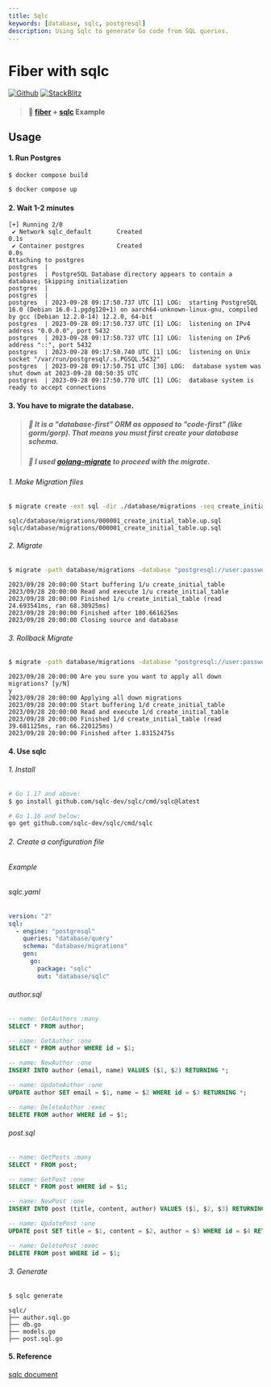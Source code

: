 ```yaml
---
title: Sqlc
keywords: [database, sqlc, postgresql]
description: Using Sqlc to generate Go code from SQL queries.
---
```


# Fiber with sqlc

[![Github](https://img.shields.io/static/v1?label=&message=Github&color=2ea44f&style=for-the-badge&logo=github)](https://github.com/khulnasoft/recipes/tree/master/sqlc) [![StackBlitz](https://img.shields.io/static/v1?label=&message=StackBlitz&color=2ea44f&style=for-the-badge&logo=StackBlitz)](https://stackblitz.com/github/khulnasoft/recipes/tree/master/sqlc)

> #### 🎯 [fiber](https://github.com/khulnasoft/fiber) + [sqlc](https://github.com/sqlc-dev/sqlc) Example

## Usage

#### 1. Run Postgres

```bash
$ docker compose build
```
```bash
$ docker compose up
```
#### 2. Wait 1-2 minutes
```console
[+] Running 2/0
 ✔ Network sqlc_default       Created                                                                             0.1s
 ✔ Container postgres         Created                                                                             0.0s
Attaching to postgres
postgres  |
postgres  | PostgreSQL Database directory appears to contain a database; Skipping initialization
postgres  |
postgres  |
postgres  | 2023-09-28 09:17:50.737 UTC [1] LOG:  starting PostgreSQL 16.0 (Debian 16.0-1.pgdg120+1) on aarch64-unknown-linux-gnu, compiled by gcc (Debian 12.2.0-14) 12.2.0, 64-bit
postgres  | 2023-09-28 09:17:50.737 UTC [1] LOG:  listening on IPv4 address "0.0.0.0", port 5432
postgres  | 2023-09-28 09:17:50.737 UTC [1] LOG:  listening on IPv6 address "::", port 5432
postgres  | 2023-09-28 09:17:50.740 UTC [1] LOG:  listening on Unix socket "/var/run/postgresql/.s.PGSQL.5432"
postgres  | 2023-09-28 09:17:50.751 UTC [30] LOG:  database system was shut down at 2023-09-28 08:50:35 UTC
postgres  | 2023-09-28 09:17:50.770 UTC [1] LOG:  database system is ready to accept connections
```
#### 3. You have to migrate the database.
> ##### 🎯 It is a "database-first" ORM as opposed to "code-first" (like gorm/gorp). That means you must first create your database schema.
> ##### 🎯 I used [golang-migrate](https://github.com/golang-migrate/migrate) to proceed with the migrate.
###### 1. Make Migration files
```bash
$ migrate create -ext sql -dir ./database/migrations -seq create_initial_table
```
```console
sqlc/database/migrations/000001_create_initial_table.up.sql
sqlc/database/migrations/000001_create_initial_table.up.sql
```
###### 2. Migrate
```bash
$ migrate -path database/migrations -database "postgresql://user:password@localhost:5432/fiber_demo?sslmode=disable" -verbose up
```
```console
2023/09/28 20:00:00 Start buffering 1/u create_initial_table
2023/09/28 20:00:00 Read and execute 1/u create_initial_table
2023/09/28 20:00:00 Finished 1/u create_initial_table (read 24.693541ms, ran 68.30925ms)
2023/09/28 20:00:00 Finished after 100.661625ms
2023/09/28 20:00:00 Closing source and database
```
###### 3. Rollback Migrate
```bash
$ migrate -path database/migrations -database "postgresql://user:password@localhost:5432/fiber_demo?sslmode=disable" -verbose down
```
```console
2023/09/28 20:00:00 Are you sure you want to apply all down migrations? [y/N]
y
2023/09/28 20:00:00 Applying all down migrations
2023/09/28 20:00:00 Start buffering 1/d create_initial_table
2023/09/28 20:00:00 Read and execute 1/d create_initial_table
2023/09/28 20:00:00 Finished 1/d create_initial_table (read 39.681125ms, ran 66.220125ms)
2023/09/28 20:00:00 Finished after 1.83152475s
```
#### 4. Use sqlc
###### 1. Install
```bash
# Go 1.17 and above:
$ go install github.com/sqlc-dev/sqlc/cmd/sqlc@latest

# Go 1.16 and below:
go get github.com/sqlc-dev/sqlc/cmd/sqlc
```
###### 2. Create a configuration file
###### Example
###### sqlc.yaml
```yaml
version: "2"
sql:
  - engine: "postgresql"
    queries: "database/query"
    schema: "database/migrations"
    gen:
      go:
        package: "sqlc"
        out: "database/sqlc"
```
###### author.sql
```sql
-- name: GetAuthors :many
SELECT * FROM author;

-- name: GetAuthor :one
SELECT * FROM author WHERE id = $1;

-- name: NewAuthor :one
INSERT INTO author (email, name) VALUES ($1, $2) RETURNING *;

-- name: UpdateAuthor :one
UPDATE author SET email = $1, name = $2 WHERE id = $3 RETURNING *;

-- name: DeleteAuthor :exec
DELETE FROM author WHERE id = $1;
```
###### post.sql
```sql
-- name: GetPosts :many
SELECT * FROM post;

-- name: GetPost :one
SELECT * FROM post WHERE id = $1;

-- name: NewPost :one
INSERT INTO post (title, content, author) VALUES ($1, $2, $3) RETURNING *;

-- name: UpdatePost :one
UPDATE post SET title = $1, content = $2, author = $3 WHERE id = $4 RETURNING *;

-- name: DeletePost :exec
DELETE FROM post WHERE id = $1;

```
###### 3. Generate
```bash
$ sqlc generate
```
```text
sqlc/
├── author.sql.go
├── db.go
├── models.go
├── post.sql.go
```
#### 5. Reference
[sqlc document](https://docs.sqlc.dev/en/stable/)
